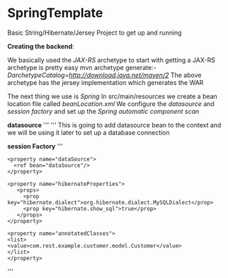 SpringTemplate
==============
Basic String/Hibernate/Jersey Project to get up and running

**Creating the backend**:

We basically used the *JAX-RS* archetype to start with 
getting a JAX-RS archetype is pretty easy
mvn archetype generate:*-DarchetypeCatalog=http://download.java.net/maven/2*
The above archetype has the jersey implementation which generates the WAR

The next thing we use is *Spring*
In src/main/resources we create a bean location file called *beanLocation.xml*
We configure the *datasource* and *session factory* and set up the *Spring automatic component scan*

**datasource**
'''
<bean id="dataSource" 
         class="org.springframework.jdbc.datasource.DriverManagerDataSource">
	<property name="driverClassName" value="com.mysql.jdbc.Driver" />
	<property name="url" value="jdbc:mysql://localhost:3306/spring" />
	<property name="username" value="pratik" />
	<property name="password" value="password" />
</bean>
'''
This is going to add datasource bean to the context and we will be using it later to set up a database connection

**session Factory**
'''
<bean id="sessionFactory" 
class="org.springframework.orm.hibernate3.annotation.AnnotationSessionFactoryBean">
 
    <property name="dataSource">
      <ref bean="dataSource"/>
    </property>
 
    <property name="hibernateProperties">
       <props>
         <prop key="hibernate.dialect">org.hibernate.dialect.MySQLDialect</prop>
         <prop key="hibernate.show_sql">true</prop>
       </props>
    </property>
 
    <property name="annotatedClasses">
	<list>
	<value>com.rest.example.customer.model.Customer</value>
	</list>
    </property>
</bean>
'''

